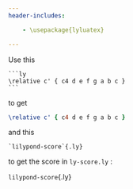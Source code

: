 ```yaml
---
header-includes:

    - \usepackage{lyluatex}

---
```



Use this

~~~~~~
```ly
\relative c' { c4 d e f g a b c }
```
~~~~~~

to get

```ly
\relative c' { c4 d e f g a b c }
```

and this

~~~~~~
`lilypond-score`{.ly}
~~~~~~

to get the score in `ly-score.ly` :

`lilypond-score`{.ly}
